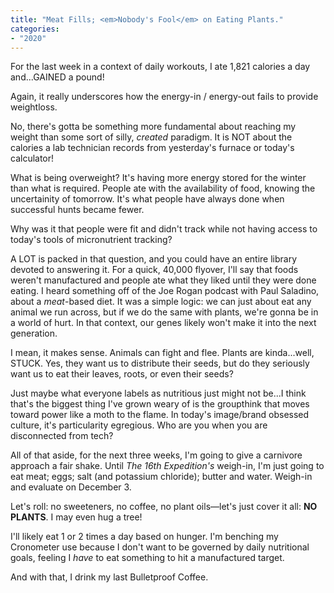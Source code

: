 ```yaml
---
title: "Meat Fills; <em>Nobody's Fool</em> on Eating Plants."
categories:
- "2020"
---
```


For the last week in a context of daily workouts, I ate 1,821 calories a day and...GAINED a pound!

Again, it really underscores how the energy-in / energy-out fails to provide weightloss.

No, there's gotta be something more fundamental about reaching my weight than some sort of silly, *created* paradigm.  It is NOT about the calories a lab technician records from yesterday's furnace or today's calculator!

What is being overweight?  It's having more energy stored for the winter than what is required. People ate with the availability of food, knowing the uncertainity of tomorrow.   It's what people have always done when successful hunts became fewer.

Why was it that people were fit and didn't track while not having access to today's tools of micronutrient tracking?

A LOT is packed in that question, and you could have an entire library devoted to answering it.  For a quick, 40,000 flyover, I'll say that foods weren't manufactured and people ate what they liked until they were done eating.  I heard something off of the Joe Rogan podcast with Paul Saladino, about a *meat*-based diet.  It was a simple logic:  we can just about eat any animal we run across, but if we do the same with plants, we're gonna be in a world of hurt.  In that context, our genes likely won't make it into the next generation.

I mean, it makes sense.  Animals can fight and flee.  Plants are kinda...well, STUCK.  Yes, they want us to distribute their seeds, but do they seriously want us to eat their leaves, roots, or even their seeds?  

Just maybe what everyone labels as nutritious just might not be...I think that's the biggest thing I've grown weary of is the groupthink that moves toward power like a moth to the flame.  In today's image/brand obsessed culture, it's particularity egregious.  Who are you when you are disconnected from tech?

All of that aside, for the next three weeks, I'm going to give a carnivore approach a fair shake.  Until *The 16th Expedition's* weigh-in, I'm just going to eat meat; eggs; salt (and potassium chloride); butter and water.  Weigh-in and evaluate on December 3.

Let's roll: no sweeteners, no coffee, no plant oils—let's just cover it all: **NO PLANTS**.  I may even hug a tree! 

I'll likely eat 1 or 2 times a day based on hunger.  I'm benching my Cronometer use because I don't want to be governed by daily nutritional goals, feeling I *have* to eat something to hit a manufactured target.

And with that, I drink my last Bulletproof Coffee.


